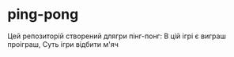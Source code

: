 # ping-pong
Цей репозиторій створений длягри пінг-понг:
В цій ігрі є виграш проіграш,
Суть ігри відбити м'яч
